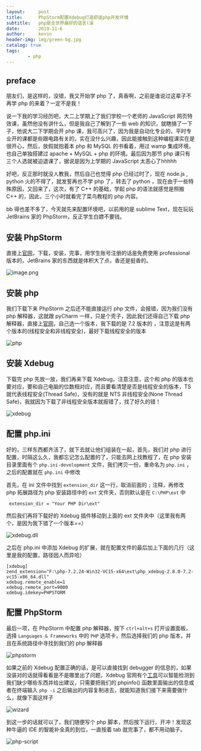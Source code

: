 ```yaml
---
layout:     post
title:      PhpStorm配置Xdebug打造舒适php开发环境
subtitle:   php是全世界最好的语言(误
date:       2019-11-6
author:     kevin
header-img: img/green-bg.jpg
catalog: true
tags:
        - php
---
```




## preface



朋友们，是这样的，没错，我又开始学 php 了，真香啊，之前是谁说过这辈子不再学 php 的来着？一定不是我！



说一下我的学习经历吧，大二上学期上了我们学校一个老师的 JavaScript 网页特效课，虽然他没有讲什么，但是我自己了解到了一些 web 的知识，就瞎搞了一下子，他说大二下学期会开 php 课，我可高兴了，因为我是自动化专业的，平时专业开的课都是些跟电路有关的，实在没什么兴趣，因此能接触到这种编程课实在是很开心，然后，放假就抱着本 php 和 MySQL 的书看着，用过 wamp 集成环境，也自己单独搭建过 apache + MySQL + php 的环境。最后因为那节 php 课只有三个人选就被迫退课了，据说是因为上学期的 JavaScript 太恶心了hhhhh



好吧，反正那时就没人教我，然后自己也觉得 php 已经过时了，现在 node.js , python 火的不得了，就发誓再也不学 php 了，转去了 python ，现在由于一些特殊原因，又回来了，这次，有了 C++ 的基础，学起 php 的语法就感觉是照搬 C++ 的，因此，三个小时就看完了菜鸟教程的 php 内容。



bb 得也差不多了，今天就先来配置环境吧，以前用的是 sublime Text，现在玩玩 JetBrains 家的 PhpStorm，反正学生白嫖不要钱。



## 安装 PhpStorm



直接上[官网](https://www.jetbrains.com/phpstorm/)，下载，安装，完事，用学生账号注册的话是免费使用 professional 版本的，JetBrains 家的东西就是体积大了点，香还是挺香的。



![image.png](https://i.loli.net/2019/11/06/NBWXfDZTHUVRuak.png)



## 安装 php



我们下载下来 PhpStorm 之后还不能直接运行 php 文件，会报错，因为我们没有 php 解释器，这就跟 pyCharm 一样，只是个壳子，因此我们还得自己下载 php 解释器，直接上[官网](https://www.php.net/)，自己选一个版本，我下载的是 7.2 版本的 ，注意这是有两个版本的(线程安全和非线程安全)，最好下载线程安全的版本



![php](https://i.loli.net/2019/11/06/kITc7Xi5E3Brp8f.png)



## 安装 Xdebug



下载完 php 先放一放，我们再来下载 Xdebug，注意注意，这个和 php 的版本也要对应，要和自己电脑的位数相对应，而且要看清楚是否是线程安全的版本，TS 就代表线程安全(Thread Safe)，没有的就是 NTS 非线程安全(None Thread Safe)，我就因为下载了非线程安全版本就报错了，找了好久的错！



![xdebug](https://i.loli.net/2019/11/06/TkUc5B2hwvHljON.png)



## 配置 php.ini



好的，三样东西都齐活了，就下去就让他们组装在一起，首先，我们对 php 进行配置，时隔这么久，我都忘记怎么配置的了，只能去网上找教程了，在 php 安装目录里面有个 `php.ini-development` 文件，我们拷贝一份，重命名为 `php.ini` ，之后的配置就在 `php.ini` 中修改



首先，在 ini 文件中找到 `extension_dir` 这一行，取消前面的 `;` 注释，再修改 php 拓展路径为 php 安装路径中的 `ext` 文件夹，否则默认是在 `C:\PHP\ext` 中



```
 extension_dir = "Your PHP Dir\ext"
```



然后我们再将下载好的 Xdebug 插件移动到上面的 ext 文件夹中（这里我有两个，是因为我下错了一个版本==）



![xdebug.dll](https://i.loli.net/2019/11/06/Kv28xRGgSlWsafe.png)



之后在 php.ini 中添加 Xdebug 的扩展，就在配置文件的最后加上下面的几行（这里是我的配置，路径因人而异哈）



```
[xdebug]
zend_extension="F:\php-7.2.24-Win32-VC15-x64\ext\php_xdebug-2.8.0-7.2-vc15-x86_64.dll"
xdebug.remote_enable=1
xdebug.remote_port=9000
xdebug.idekey=PHPSTORM
```



## 配置 PhpStorm



最后一项，在 PhpStorm 中配置 php 解释器，按下 `ctrl+alt+s` 打开设置面板，选择 `Languages & Frameworks` 中的 `PHP` 选项卡，然后选择我们的 php 版本，并且在系统路径中寻找到我们的 php 解释器



![phpstorm](https://i.loli.net/2019/11/06/7EVgkyHa4w6QWib.png)



如果之前的 Xdebug 配置正确的话，是可以直接找到 debugger 的信息的，如果没装对的话就得看看是不是哪里出了问题，Xdebug 官网有个[工具](https://xdebug.org/wizard)可以智能检测到我们缺少哪些东西并给出建议，只需要把我们的 phpinfo() 函数里面输出的信息或者在终端输入 `php -i` 之后输出的内容复制进去，就能知道我们接下来需要做什么，就像下面这样子



![wizard](https://i.loli.net/2019/11/06/wmsunI69tdL51Dx.png)



到这一步的话就可以了，我们随便写个 php 脚本，然后按下运行，开冲！发现这种牛逼的 IDE 的智能补全真的到位，一直按着 tab 就完事了，都不用动脑子。



![php-script](https://i.loli.net/2019/11/06/A3D7Yia4mNXken8.png)

